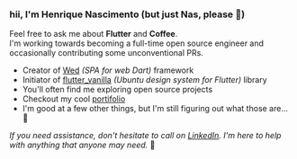### hii, I'm Henrique Nascimento (but just Nas, please :nail_care:)

Feel free to ask me about **Flutter** and **Coffee**. </br>
I'm working towards becoming a full-time open source engineer and occasionally contributing some unconventional PRs.

- Creator of [Wed](https://github.com/henriquenas/wed) _(SPA for web Dart)_ framework
- Initiator of [flutter_vanilla](https://github.com/HenriqueNas/flutter_vanilla) _(Ubuntu design system for Flutter)_ library
- You'll often find me exploring open source projects
- Checkout my cool [portifolio](https://henriquenas.dev/) 
- I'm good at a few other things, but I'm still figuring out what those are... 🤔

_If you need assistance, don't hesitate to call on [LinkedIn](https://www.linkedin.com/in/henriquenas-dev/). I'm here to help with anything that anyone may need._ 🤝
